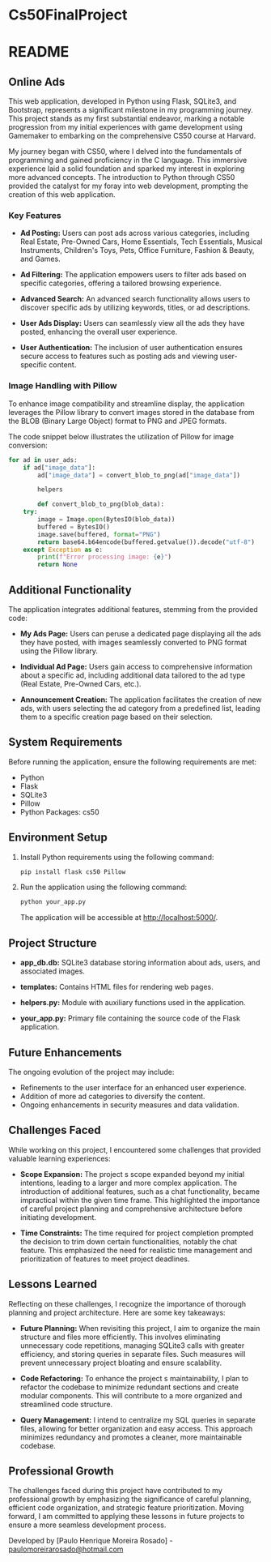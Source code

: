 # Cs50FinalProject

# README

## Online Ads

This web application, developed in Python using Flask, SQLite3, and Bootstrap, represents a significant milestone in my programming journey. This project stands as my first substantial endeavor, marking a notable progression from my initial experiences with game development using Gamemaker to embarking on the comprehensive CS50 course at Harvard.

My journey began with CS50, where I delved into the fundamentals of programming and gained proficiency in the C language. This immersive experience laid a solid foundation and sparked my interest in exploring more advanced concepts. The introduction to Python through CS50 provided the catalyst for my foray into web development, prompting the creation of this web application.

### Key Features

- **Ad Posting:** Users can post ads across various categories, including Real Estate, Pre-Owned Cars, Home Essentials, Tech Essentials, Musical Instruments, Children's Toys, Pets, Office Furniture, Fashion & Beauty, and Games.

- **Ad Filtering:** The application empowers users to filter ads based on specific categories, offering a tailored browsing experience.

- **Advanced Search:** An advanced search functionality allows users to discover specific ads by utilizing keywords, titles, or ad descriptions.

- **User Ads Display:** Users can seamlessly view all the ads they have posted, enhancing the overall user experience.

- **User Authentication:** The inclusion of user authentication ensures secure access to features such as posting ads and viewing user-specific content.

### Image Handling with Pillow

To enhance image compatibility and streamline display, the application leverages the Pillow library to convert images stored in the database from the BLOB (Binary Large Object) format to PNG and JPEG formats.

The code snippet below illustrates the utilization of Pillow for image conversion:

```python
for ad in user_ads:
    if ad["image_data"]:
        ad["image_data"] = convert_blob_to_png(ad["image_data"])

        helpers 

        def convert_blob_to_png(blob_data):
    try:
        image = Image.open(BytesIO(blob_data))
        buffered = BytesIO()
        image.save(buffered, format="PNG")
        return base64.b64encode(buffered.getvalue()).decode("utf-8")
    except Exception as e:
        print(f"Error processing image: {e}")
        return None
```
## Additional Functionality

The application integrates additional features, stemming from the provided code:

- **My Ads Page:** Users can peruse a dedicated page displaying all the ads they have posted, with images seamlessly converted to PNG format using the Pillow library.

- **Individual Ad Page:** Users gain access to comprehensive information about a specific ad, including additional data tailored to the ad type (Real Estate, Pre-Owned Cars, etc.).

- **Announcement Creation:** The application facilitates the creation of new ads, with users selecting the ad category from a predefined list, leading them to a specific creation page based on their selection.

## System Requirements

Before running the application, ensure the following requirements are met:

- Python
- Flask
- SQLite3
- Pillow
- Python Packages: cs50

## Environment Setup

1. Install Python requirements using the following command:

    ```bash
    pip install flask cs50 Pillow
    ```

2. Run the application using the following command:

    ```bash
    python your_app.py
    ```

   The application will be accessible at [http://localhost:5000/](http://localhost:5000/).

## Project Structure

- **app_db.db:** SQLite3 database storing information about ads, users, and associated images.

- **templates:** Contains HTML files for rendering web pages.

- **helpers.py:** Module with auxiliary functions used in the application.

- **your_app.py:** Primary file containing the source code of the Flask application.

## Future Enhancements

The ongoing evolution of the project may include:

- Refinements to the user interface for an enhanced user experience.
- Addition of more ad categories to diversify the content.
- Ongoing enhancements in security measures and data validation.

## Challenges Faced

While working on this project, I encountered some challenges that provided valuable learning experiences:

- **Scope Expansion:** The project s scope expanded beyond my initial intentions, leading to a larger and more complex application. The introduction of additional features, such as a chat functionality, became impractical within the given time frame. This highlighted the importance of careful project planning and comprehensive architecture before initiating development.

- **Time Constraints:** The time required for project completion prompted the decision to trim down certain functionalities, notably the chat feature. This emphasized the need for realistic time management and prioritization of features to meet project deadlines.

## Lessons Learned

Reflecting on these challenges, I recognize the importance of thorough planning and project architecture. Here are some key takeaways:

- **Future Planning:** When revisiting this project, I aim to organize the main structure and files more efficiently. This involves eliminating unnecessary code repetitions, managing SQLite3 calls with greater efficiency, and storing queries in separate files. Such measures will prevent unnecessary project bloating and ensure scalability.

- **Code Refactoring:** To enhance the project s maintainability, I plan to refactor the codebase to minimize redundant sections and create modular components. This will contribute to a more organized and streamlined code structure.

- **Query Management:** I intend to centralize my SQL queries in separate files, allowing for better organization and easy access. This approach minimizes redundancy and promotes a cleaner, more maintainable codebase.

## Professional Growth

The challenges faced during this project have contributed to my professional growth by emphasizing the significance of careful planning, efficient code organization, and strategic feature prioritization. Moving forward, I am committed to applying these lessons in future projects to ensure a more seamless development process.



Developed by [Paulo Henrique Moreira Rosado] - paulomoreirarosado@hotmail.com